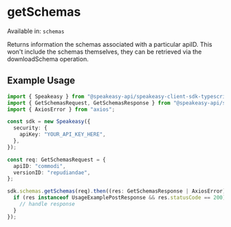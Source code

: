 # getSchemas
Available in: `schemas`

Returns information the schemas associated with a particular apiID. 
This won't include the schemas themselves, they can be retrieved via the downloadSchema operation.

## Example Usage
```typescript
import { Speakeasy } from "@speakeasy-api/speakeasy-client-sdk-typescript";
import { GetSchemasRequest, GetSchemasResponse } from "@speakeasy-api/speakeasy-client-sdk-typescript/dist/sdk/models/operations";
import { AxiosError } from "axios";

const sdk = new Speakeasy({
  security: {
    apiKey: "YOUR_API_KEY_HERE",
  },
});

const req: GetSchemasRequest = {
  apiID: "commodi",
  versionID: "repudiandae",
};

sdk.schemas.getSchemas(req).then((res: GetSchemasResponse | AxiosError) => {
  if (res instanceof UsageExamplePostResponse && res.statusCode == 200) {
    // handle response
  }
});
```